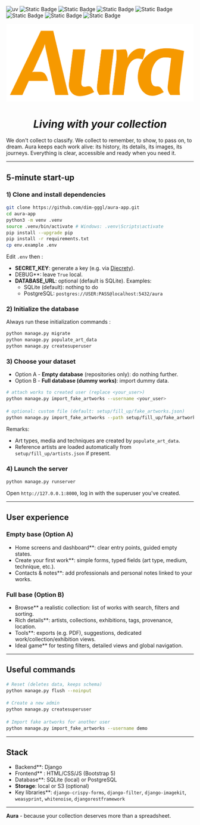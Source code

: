 ![uv](https://img.shields.io/endpoint?url=https://raw.githubusercontent.com/astral-sh/uv/main/assets/badge/v0.json)
![Static Badge](https://img.shields.io/badge/python-3.9%20%7C%203.10%20%7C%203.11%20%7C%203.12%20%7C%203.13%20%7C%203.14-%233775A9?style=plastic&logo=python&logoColor=%23FFE569)
![Static Badge](https://img.shields.io/badge/django-5.2.5-%2344B78B?style=plastic&logo=django&logoColor=%2344B78B)
![Static Badge](https://img.shields.io/badge/django--crispy--forms-2.4-%23E8D28B?style=plastic&logo=django&logoColor=%23E8D28B)
![Static Badge](https://img.shields.io/badge/django--taggit-6.1.0-%239856D7?style=plastic&logo=django&logoColor=%239856D7)
![Static Badge](https://img.shields.io/badge/djangorestframework-3.16.1-%23FF474A?style=plastic&logo=django&logoColor=%23FF474A)
![Static Badge](https://img.shields.io/badge/drf--simplejwt-5.5.1-%237DD8FF?style=plastic&logo=django&logoColor=%237DD8FF)
![Static Badge](https://img.shields.io/badge/bootstrap-5.3.7-%23AAAAFE?style=plastic&logo=bootstrap&logoColor=%23AAAAFE&logoSize=auto)

![](./aura-title.png)

# <div align="center"> *Living with your collection*</div>

We don't collect to classify. We collect to remember, to show, to pass on, to dream. Aura keeps each work alive: its history, its details, its images, its journeys. Everything is clear, accessible and ready when you need it.

---

## 5-minute start-up

### 1) Clone and install dependencies

```bash
git clone https://github.com/dim-gggl/aura-app.git
cd aura-app
python3 -m venv .venv
source .venv/bin/activate # Windows: .venv\Scripts\activate
pip install --upgrade pip
pip install -r requirements.txt
cp env.example .env
```

Edit `.env` then :

- **SECRET_KEY**: generate a key (e.g. via [Djecrety](https://djecrety.ir/)).
- DEBUG**: leave `True` local.
- **DATABASE_URL**: optional (default is SQLite). Examples:
  - SQLite (default): nothing to do
  - PostgreSQL: `postgres://USER:PASS@localhost:5432/aura`

### 2) Initialize the database

Always run these initialization commands :

```bash
python manage.py migrate
python manage.py populate_art_data
python manage.py createsuperuser
```

### 3) Choose your dataset  


- Option A - **Empty database** (repositories only): do nothing further.
- Option B - **Full database (dummy works)**: import dummy data.

```bash
# attach works to created user (replace <your_user>)
python manage.py import_fake_artworks --username <your_user>

# optional: custom file (default: setup/fill_up/fake_artworks.json)
python manage.py import_fake_artworks --path setup/fill_up/fake_artworks.json --username <your_user>
```

Remarks:

- Art types, media and techniques are created by `populate_art_data`.
- Reference artists are loaded automatically from `setup/fill_up/artists.json` if present.

### 4) Launch the server

```bash
python manage.py runserver
```

Open `http://127.0.0.1:8000`, log in with the superuser you've created.

---

## User experience

### Empty base (Option A)
- Home screens and dashboard**: clear entry points, guided empty states.
- Create your first work**: simple forms, typed fields (art type, medium, technique, etc.).
- Contacts & notes**: add professionals and personal notes linked to your works.

### Full base (Option B)
- Browse** a realistic collection: list of works with search, filters and sorting.
- Rich details**: artists, collections, exhibitions, tags, provenance, location.
- Tools**: exports (e.g. PDF), suggestions, dedicated work/collection/exhibition views.
- Ideal game** for testing filters, detailed views and global navigation.

---

## Useful commands

```bash
# Reset (deletes data, keeps schema)
python manage.py flush --noinput

# Create a new admin
python manage.py createsuperuser

# Import fake artworks for another user
python manage.py import_fake_artworks --username demo
```

---

## Stack

- Backend**: Django
- Frontend** : HTML/CSS/JS (Bootstrap 5)
- Database**: SQLite (local) or PostgreSQL
- **Storage**: local or S3 (optional)
- Key libraries**: `django-crispy-forms`, `django-filter`, `django-imagekit`, `weasyprint`, `whitenoise`, `djangorestframework`

---

**Aura** - because your collection deserves more than a spreadsheet.
